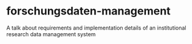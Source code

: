 # forschungsdaten-management
A talk about requirements and implementation details of an institutional research data management system
